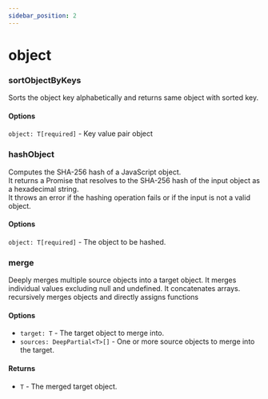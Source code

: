 ```yaml
---
sidebar_position: 2
---
```


# object

### sortObjectByKeys

Sorts the object key alphabetically and returns same object with sorted key.

#### Options

`object: T[required]` - Key value pair object

### hashObject

Computes the SHA-256 hash of a JavaScript object. <br />
It returns a Promise that resolves to the SHA-256 hash of the input object as a hexadecimal string. <br />
It throws an error if the hashing operation fails or if the input is not a valid object.

#### Options

`object: T[required]` - The object to be hashed.

### merge

Deeply merges multiple source objects into a target object. It merges individual values excluding null and undefined. It concatenates arrays. recursively merges objects and directly assigns functions

#### Options

-   `target: T` - The target object to merge into.
-   `sources: DeepPartial<T>[]` - One or more source objects to merge into the target.

#### Returns

-   `T` - The merged target object.
